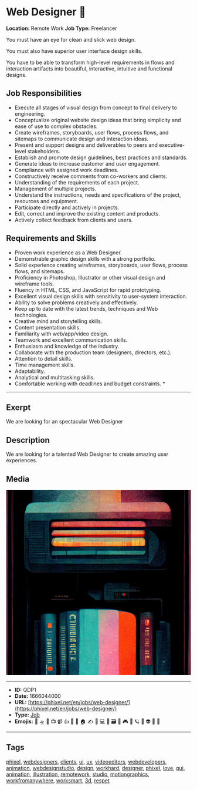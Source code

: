 # Web Designer 🔮
**Location:** Remote Work
**Job Type:** Freelancer

You must have an eye for clean and slick web design.

You must also have superior user interface design skills.

You have to be able to transform high-level requirements in flows and interaction artifacts into beautiful, interactive, intuitive and functional designs.

## Job Responsibilities

- Execute all stages of visual design from concept to final delivery to engineering.
- Conceptualize original website design ideas that bring simplicity and ease of use to complex obstacles.
- Create wireframes, storyboards, user flows, process flows, and sitemaps to communicate design and interaction ideas.
- Present and support designs and deliverables to peers and executive-level stakeholders.
- Establish and promote design guidelines, best practices and standards.
- Generate ideas to increase customer and user engagement.
- Compliance with assigned work deadlines.
- Constructively receive comments from co-workers and clients.
- Understanding of the requirements of each project.
- Management of multiple projects.
- Understand the instructions, needs and specifications of the project, resources and equipment.
- Participate directly and actively in projects.
- Edit, correct and improve the existing content and products.
- Actively collect feedback from clients and users.

## Requirements and Skills
- Proven work experience as a Web Designer.
- Demonstrable graphic design skills with a strong portfolio.
- Solid experience creating wireframes, storyboards, user flows, process flows, and sitemaps.
- Proficiency in Photoshop, Illustrator or other visual design and wireframe tools.
- Fluency in HTML, CSS, and JavaScript for rapid prototyping.
- Excellent visual design skills with sensitivity to user-system interaction.
- Ability to solve problems creatively and effectively.
- Keep up to date with the latest trends, techniques and Web technologies.
- Creative mind and storytelling skills.
- Content presentation skills.
- Familiarity with web/app/video design.
- Teamwork and excellent communication skills.
- Enthusiasm and knowledge of the industry.
- Collaborate with the production team (designers, directors, etc.).
- Attention to detail skills.
- Time management skills.
- Adaptability.
- Analytical and multitasking skills.
- Comfortable working with deadlines and budget constraints. *


------------
## Exerpt
We are looking for an spectacular Web Designer
## Description
We are looking for a talented Web Designer to create amazing user experiences.
## Media
<img src="media/job-web-designer.jpg">

------------
- **ID:** QDP1
- **Date:** 1666044000
- **URL:** [https://phixel.net/en/jobs/web-designer/](https://phixel.net/en/jobs/web-designer/)
- **Type:** [Job](#Job)
- **Emojis:** 🎨 🛸 📼 📺 📹 👍 🔗 📝 🏠 ✍️ 👨 💻 👑 🗃 👾 🎮 📲 🪐 🌟 👽 🚀 🌌

------------
## Tags
[phixel](#phixel), [webdesigners](#webdesigners), [clients](#clients), [ui](#ui), [ux](#ux), [videoeditors](#videoeditors), [webdevelopers](#webdevelopers), [animation](#animation), [webdesignstudio](#webdesignstudio), [design](#design), [workhard](#workhard), [designer](#designer), [phixel](#phixel), [love](#love), [gui](#gui), [animation](#animation), [illustration](#illustration), [remotework](#remotework), [studio](#studio), [motiongraphics](#motiongraphics), [workfromanywhere](#workfromanywhere), [worksmart](#worksmart), [3d](#3d), [respet](#respet)
